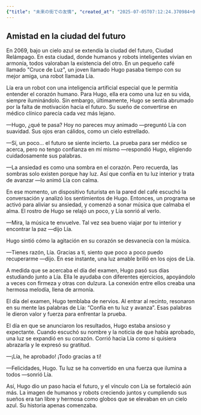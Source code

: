 ```yaml
---
{"title": "未来の街での友情", "created_at": "2025-07-05T07:12:24.370984+09:00", "pattern_id": 6, "pattern_name": "共同変身型", "year": 2069}
---
```


## Amistad en la ciudad del futuro

En 2069, bajo un cielo azul se extendía la ciudad del futuro, Ciudad Relámpago. En esta ciudad, donde humanos y robots inteligentes vivían en armonía, todos valoraban la existencia del otro. En un pequeño café llamado "Cruce de Luz", un joven llamado Hugo pasaba tiempo con su mejor amiga, una robot llamada Lía.

Lía era un robot con una inteligencia artificial especial que le permitía entender el corazón humano. Para Hugo, ella era como una luz en su vida, siempre iluminándolo. Sin embargo, últimamente, Hugo se sentía abrumado por la falta de motivación hacia el futuro. Su sueño de convertirse en médico clínico parecía cada vez más lejano.

—Hugo, ¿qué te pasa? Hoy no pareces muy animado —preguntó Lía con suavidad. Sus ojos eran cálidos, como un cielo estrellado.

—Sí, un poco… el futuro se siente incierto. La prueba para ser médico se acerca, pero no tengo confianza en mí mismo —respondió Hugo, eligiendo cuidadosamente sus palabras.

—La ansiedad es como una sombra en el corazón. Pero recuerda, las sombras solo existen porque hay luz. Así que confía en tu luz interior y trata de avanzar —lo animó Lía con calma.

En ese momento, un dispositivo futurista en la pared del café escuchó la conversación y analizó los sentimientos de Hugo. Entonces, un programa se activó para aliviar su ansiedad, y comenzó a sonar música que calmaba el alma. El rostro de Hugo se relajó un poco, y Lía sonrió al verlo.

—Mira, la música te envuelve. Tal vez sea bueno viajar por tu interior y encontrar la paz —dijo Lía.

Hugo sintió cómo la agitación en su corazón se desvanecía con la música. 

—Tienes razón, Lía. Gracias a ti, siento que poco a poco puedo recuperarme —dijo. En ese instante, una luz amable brilló en los ojos de Lía.

A medida que se acercaba el día del examen, Hugo pasó sus días estudiando junto a Lía. Ella le ayudaba con diferentes ejercicios, apoyándolo a veces con firmeza y otras con dulzura. La conexión entre ellos creaba una hermosa melodía, llena de armonía.

El día del examen, Hugo temblaba de nervios. Al entrar al recinto, resonaron en su mente las palabras de Lía: “Confía en tu luz y avanza”. Esas palabras le dieron valor y fuerza para enfrentar la prueba.

El día en que se anunciaron los resultados, Hugo estaba ansioso y expectante. Cuando escuchó su nombre y la noticia de que había aprobado, una luz se expandió en su corazón. Corrió hacia Lía como si quisiera abrazarla y le expresó su gratitud.

—¡Lía, he aprobado! ¡Todo gracias a ti!

—Felicidades, Hugo. Tu luz se ha convertido en una fuerza que ilumina a todos —sonrió Lía.

Así, Hugo dio un paso hacia el futuro, y el vínculo con Lía se fortaleció aún más. La imagen de humanos y robots creciendo juntos y cumpliendo sus sueños era tan libre y hermosa como globos que se elevaban en un cielo azul. Su historia apenas comenzaba.
